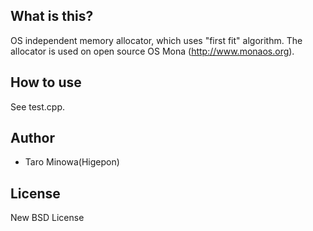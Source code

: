 ## What is this?
OS independent memory allocator, which uses "first fit" algorithm.
The allocator is used on open source OS Mona (http://www.monaos.org).

## How to use
See test.cpp.

## Author
* Taro Minowa(Higepon)

## License
New BSD License


